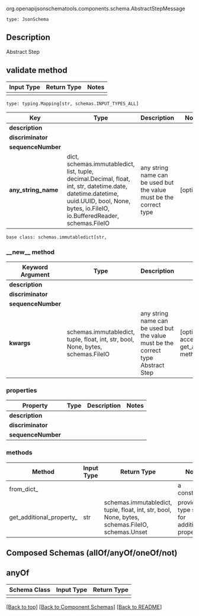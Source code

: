 org.openapijsonschematools.components.schema.AbstractStepMessage
```
type: JsonSchema
```

## Description
Abstract Step

## validate method
Input Type | Return Type | Notes
------------ | ------------- | -------------
 |  |

```
type: typing.Mapping[str, schemas.INPUT_TYPES_ALL]
```
Key | Type |  Description | Notes
------------ | ------------- | ------------- | -------------
**description** |  |  |
**discriminator** |  |  |
**sequenceNumber** |  |  |
**any_string_name** | dict, schemas.immutabledict, list, tuple, decimal.Decimal, float, int, str, datetime.date, datetime.datetime, uuid.UUID, bool, None, bytes, io.FileIO, io.BufferedReader, schemas.FileIO | any string name can be used but the value must be the correct type | [optional]

```
base class: schemas.immutabledict[str, 
```
### &lowbar;&lowbar;new&lowbar;&lowbar; method
Keyword Argument | Type | Description | Notes
---------------- | ---- | ----------- | -----
**description** |  |  |
**discriminator** |  |  |
**sequenceNumber** |  |  |
**kwargs** | schemas.immutabledict, tuple, float, int, str, bool, None, bytes, schemas.FileIO | any string name can be used but the value must be the correct type Abstract Step | [optional] typed value is accessed with the get_additional_property_ method

### properties
Property | Type | Description | Notes
-------- | ---- | ----------- | -----
**description** |  |  |
**discriminator** |  |  |
**sequenceNumber** |  |  |

### methods
Method | Input Type | Return Type | Notes
------ | ---------- | ----------- | ------
from_dict_ |  |  | a constructor
get_additional_property_ | str | schemas.immutabledict, tuple, float, int, str, bool, None, bytes, schemas.FileIO, schemas.Unset | provides type safety for additional properties

## Composed Schemas (allOf/anyOf/oneOf/not)
## anyOf
Schema Class | Input Type | Return Type
------------ | ---------- | -----------
 |  | 

[[Back to top]](#top) [[Back to Component Schemas]](../../../README.md#Component-Schemas) [[Back to README]](../../../README.md)
